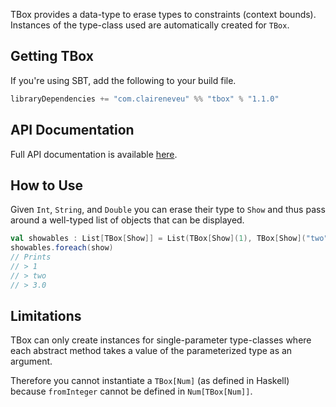TBox provides a data-type to erase types to constraints (context bounds).
Instances of the type-class used are automatically created for `TBox`.

## Getting TBox
If you're using SBT, add the following to your build file.
```scala
libraryDependencies += "com.claireneveu" %% "tbox" % "1.1.0"
```

## API Documentation

Full API documentation is available [here](http://claireneveu.github.io/TBox/doc/1.1.0/#package).

## How to Use
Given `Int`, `String`, and `Double` you can erase their type to `Show` and 
thus pass around a well-typed list of objects that can be displayed.
```scala
val showables : List[TBox[Show]] = List(TBox[Show](1), TBox[Show]("two"), TBox[Show](3.0))
showables.foreach(show)
// Prints
// > 1
// > two
// > 3.0
```

## Limitations
TBox can only create instances for single-parameter type-classes where each 
abstract method takes a value of the parameterized type as an argument.

Therefore you cannot instantiate a `TBox[Num]` (as defined in Haskell) because `fromInteger` 
cannot be defined in `Num[TBox[Num]]`.
